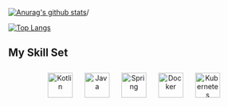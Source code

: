 [![Anurag's github stats](https://github-readme-stats.vercel.app/api?username=yannicklamprecht&show_icons=true&count_private=true&theme=radical)](https://github.com/yannicklamprecht/github-readme-stats)/ 

[![Top Langs](https://github-readme-stats.vercel.app/api/top-langs/?username=yannicklamprecht&theme=radical)](https://github.com/yannicklamprecht/github-readme-stats)



## My Skill Set  
<div align="center">
<img style="margin: 10px" src="https://profilinator.rishav.dev/skills-assets/kotlinlang-icon.svg" alt="Kotlin" height="50" />
<img style="margin: 10px" src="https://profilinator.rishav.dev/skills-assets/java-original-wordmark.svg" alt="Java" height="50" />
<img style="margin: 10px" src="https://profilinator.rishav.dev/skills-assets/springio-icon.svg" alt="Spring" height="50" />
<img style="margin: 10px" src="https://profilinator.rishav.dev/skills-assets/docker-original-wordmark.svg" alt="Docker" height="50" />
<img style="margin: 10px" src="https://profilinator.rishav.dev/skills-assets/kubernetes-icon.svg" alt="Kubernetes" height="50" />
</div>  
